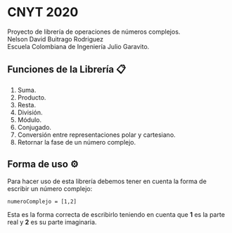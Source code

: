 # CNYT 2020
Proyecto de librería de operaciones de números complejos.\
Nelson David Buitrago Rodriguez\
Escuela Colombiana de Ingeniería Julio Garavito.

## Funciones de la Librería 📋
1. Suma.
2. Producto.
3. Resta.
4. División.
5. Módulo.
6. Conjugado.
7. Conversión entre representaciones polar y cartesiano.
8. Retornar la fase de un número complejo.

## Forma de uso ⚙️

Para hacer uso de esta librería debemos tener en cuenta la forma de escribir un número complejo:
```
numeroComplejo = [1,2] 
```
Esta es la forma correcta de escribirlo teniendo en cuenta que **1** es la parte real y **2** es su parte imaginaria.

